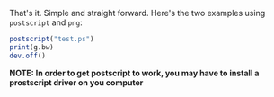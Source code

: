 

That's it. Simple and straight forward. Here's the two examples using `postscript` and `png`:


```r
postscript("test.ps")
print(g.bw)
dev.off()
```

**NOTE: In order to get postscript to work, you may have to install a prostscript driver on you computer**
